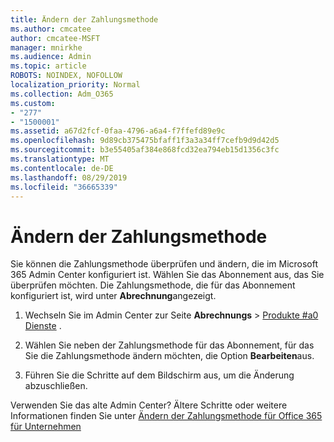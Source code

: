 ```yaml
---
title: Ändern der Zahlungsmethode
ms.author: cmcatee
author: cmcatee-MSFT
manager: mnirkhe
ms.audience: Admin
ms.topic: article
ROBOTS: NOINDEX, NOFOLLOW
localization_priority: Normal
ms.collection: Adm_O365
ms.custom:
- "277"
- "1500001"
ms.assetid: a67d2fcf-0faa-4796-a6a4-f7ffefd89e9c
ms.openlocfilehash: 9d89cb375475bfaff1f3a3a34ff7cefb9d9d42d5
ms.sourcegitcommit: b3e55405af384e868fcd32ea794eb15d1356c3fc
ms.translationtype: MT
ms.contentlocale: de-DE
ms.lasthandoff: 08/29/2019
ms.locfileid: "36665339"
---
```

# <a name="change-payment-method"></a>Ändern der Zahlungsmethode

Sie können die Zahlungsmethode überprüfen und ändern, die im Microsoft 365 Admin Center konfiguriert ist. Wählen Sie das Abonnement aus, das Sie überprüfen möchten. Die Zahlungsmethode, die für das Abonnement konfiguriert ist, wird unter **Abrechnung**angezeigt. 
  
1. Wechseln Sie im Admin Center zur Seite **Abrechnungs** \> [Produkte #a0 Dienste](https://go.microsoft.com/fwlink/p/?linkid=842054) .

2. Wählen Sie neben der Zahlungsmethode für das Abonnement, für das Sie die Zahlungsmethode ändern möchten, die Option **Bearbeiten**aus.

3. Führen Sie die Schritte auf dem Bildschirm aus, um die Änderung abzuschließen.

Verwenden Sie das alte Admin Center? Ältere Schritte oder weitere Informationen finden Sie unter [Ändern der Zahlungsmethode für Office 365 für Unternehmen](https://docs.microsoft.com/office365/admin/subscriptions-and-billing/change-payment-method)